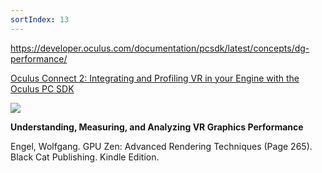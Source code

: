 ```yaml
---
sortIndex: 13
---
```


<https://developer.oculus.com/documentation/pcsdk/latest/concepts/dg-performance/>

[Oculus Connect 2: Integrating and Profiling VR in your Engine with the Oculus PC SDK](https://www.youtube.com/watch?v=NaQ8RJKe3cE)

[![](http://img.youtube.com/vi/NaQ8RJKe3cE/0.jpg)](http://www.youtube.com/watch?v=NaQ8RJKe3cE)

**Understanding, Measuring, and Analyzing VR Graphics Performance**

Engel, Wolfgang. GPU Zen: Advanced Rendering Techniques (Page 265). Black Cat Publishing. Kindle Edition.
